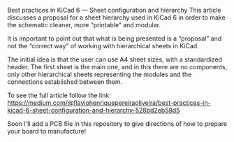 Best practices in KiCad 6 — Sheet configuration and hierarchy
This article discusses a proposal for a sheet hierarchy used in KiCad 6 in order to make the schematic cleaner, more “printable” and modular.

It is important to point out that what is being presented is a “proposal” and not the “correct way” of working with hierarchical sheets in KiCad.

The initial idea is that the user can use A4 sheet sizes, with a standardized header. The first sheet is the main one, and in this there are no components, only other hierarchical sheets representing the modules and the connections established between them.

To see the full article follow the link:
https://medium.com/@flaviohenriquepereiraoliveira/best-practices-in-kicad-6-sheet-configuration-and-hierarchy-528bd2eb58d5

Soon I'll add a PCB file in this repository to give directions of how to prepare your board to manufacture!

